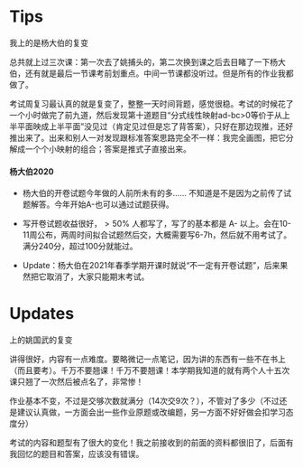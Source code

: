 # Tips

我上的是杨大伯的复变

总共就上过三次课：第一次去了姚捕头的，第二次换到课之后去目睹了一下杨大伯，还有就是最后一节课考前划重点。中间一节课都没听过。但是所有的作业我都做了。

考试周复习最认真的就是复变了，整整一天时间背题，感觉很稳。考试的时候花了一个小时做完了前九道，然后发现第十道题目“分式线性映射ad-bc>0等价于从上半平面映成上半平面”没见过（肯定见过但是忘了背答案），只好在那边现推，还好推出来了。出来和别人一对发现跟标准答案思路完全不一样：我完全画图，把它分解成一个个小映射的组合；答案是推式子直接出来。

#### 杨大伯2020

- 杨大伯的开卷试题今年做的人前所未有的多…… 不知道是不是因为之前传了试题解答。今年开始A-也可以通过试题获得。

- 写开卷试题收益很好，$> 50\%$ 人都写了，写了的基本都是 A- 以上。会在10-11周公布，两周时间拟合试题然后交，大概需要写6-7h，然后就不用考试了。满分240分，超过100分就能过。

- Update：杨大伯在2021年春季学期开课时就说“不一定有开卷试题”，后来果然把它取消了，大家只能期末考试。

# Updates

上的姚国武的复变

讲得很好，内容有一点难度。要略微记一点笔记，因为讲的东西有一些不在书上（而且要考）。千万不要翘课！千万不要翘课！本学期我知道的就有两个人十五次课只翘了一次然后被点名了，非常惨！

作业基本不变，不过是交够次数就满分（14次交9次？），不管对了多少（不过还是建议认真做，一方面会出一些作业原题或改编题，另一方面不好好做会扣学习态度分）

考试的内容和题型有了很大的变化！我之前接收到的前面的资料都很旧了，后面有我回忆的题目和答案，应该没有错误。
